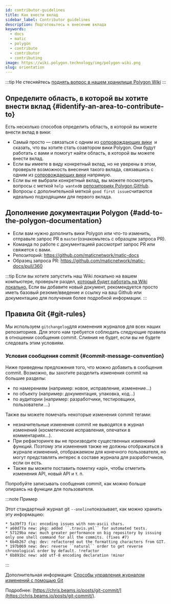 ```yaml
---
id: contributor-guidelines
title: Как внести вклад
sidebar_label: Contributor guidelines
description: Подготовьтесь к внесению вклада
keywords:
  - docs
  - matic
  - polygon
  - contribute
  - contributor
  - contributing
image: https://wiki.polygon.technology/img/polygon-wiki.png
slug: orientation
---
```


:::tip
Не стесняйтесь [поднять вопрос в нашем хранилище Polygon Wiki](https://github.com/maticnetwork/matic-docs/issues)
:::

## Определите область, в которой вы хотите внести вклад {#identify-an-area-to-contribute-to}

Есть несколько способов определить область, в которой вы можете внести вклад в вики:

- Самый просто — связаться с одним из [сопровождающих вики](/docs/contribute/community-maintainers) 
и сказать, что вы хотите стать соавтором вики Polygon. Они будут работать с вами и помогут найти область, в которой вы можете внести вклад.
- Если вы имеете в виду конкретный вклад, но не уверены в этом, проверьте возможность внесения такого вклада, связавшись с одним из [сопровождающих вики](/docs/contribute/community-maintainers) напрямую.
- Если вы не выбрали конкретный вклад, вы можете посмотреть вопросы
с меткой `help wanted`в [репозиториях Polygon GitHub](https://github.com/maticnetwork).
- Вопросы с дополнительной меткой `good first issue`считаются идеально подходящими для
первого вклада.

## Дополнение документации Polygon {#add-to-the-polygon-documentation}

  - Если вам нужно дополнить вики Polygon или что-то изменить, отправьте запрос PR
  в `master`(ознакомьтесь с образцом запроса PR).
  - Команда по работе с документацией рассмотрит запрос PR или свяжется с вами.
  - Репозиторий: https://github.com/maticnetwork/matic-docs
  - Образец запроса PR: https://github.com/maticnetwork/matic-docs/pull/360

:::tip
Если вы хотите запустить наш Wiki локально на вашем компьютере, проверьте раздел, [который будет работать на Wiki локально.](https://github.com/maticnetwork/matic-docs#run-the-wiki-locally) Если вы добавите новый документ, рекомендуется просто иметь базовый резюме/введение и ссылку на ваш Github или документацию для получения более подробной информации.
:::

## Правила Git {#git-rules}

Мы используем `gitchangelog`для изменения журналов для всех наших репозиториев. Для этого нам требуется соблюдать следующие правила в отношении сообщения commit. Слияния не будет, если вы не будете следовать этим условиям.

### Условия сообщения commit {#commit-message-convention}

Ниже приведены предложения того, что можно добавить в
сообщения commit. Возможно, вы захотите разделить изменения commit на большие разделы:

- по намерениям (например: новое, исправление, изменение...)
- по объекту (например: документация, упаковка, код...)
- по аудитории (например: разработчики, тестировщики, пользователи ...)

Также вы можете помечать некоторые изменения commit тегами:

- незначительные изменения commit не выводятся в журнал изменений (косметические исправления,
опечатки в комментариях...).
- При рефакторинге вы не производите существенных изменений функций. Поэтому эти изменения также не должны отображаться в журнале изменений, отображаемом для конечного пользователя, но могут представлять интерес в составе журнала для разработчиков, если он есть.
- Также вы можете поставить пометку «api», чтобы отметить изменения API, новый API и т. п.

Попробуйте записывать сообщения commit, как можно больше опираясь на функции для пользователя.

:::note Пример

Этот стандартный журнал git `--oneline`показывает, как можно хранить эту информацию:

```
* 5a39f73 fix: encoding issues with non-ascii chars.
* a60d77a new: pkg: added ``.travis.yml`` for automated tests.
* 57129ba new: much greater performance on big repository by issuing only one shell command for all the commits. (fixes #7)
* 6b4b267 chg: dev: refactored out the formatting characters from GIT.
* 197b069 new: dev: reverse ``natural`` order to get reverse chronological order by default. !refactor
* 6b891bc new: add utf-8 encoding declaration !minor
```

:::

Дополнительная информация:
[Способы управления журналом изменений с помощью Git](https://stackoverflow.com/questions/3523534/good-ways-to-manage-a-changelog-using-git/23047890#23047890)

Подробнее: [https://chris.beams.io/posts/git-commit/](https://chris.beams.io/posts/git-commit/).
